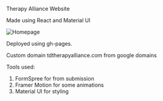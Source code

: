 Therapy Alliance Website

Made using React and Material UI

![Homepage](https://github.com/johnnam1121/therapy-alliance/assets/103802577/a5a4ffe2-4565-493c-8539-7ff4a4ad932e)

Deployed using gh-pages. 

Custom domain tdtherapyalliance.com from google domains

Tools used:
1. FormSpree for from submission
2. Framer Motion for some animations
3. Material UI for styling
